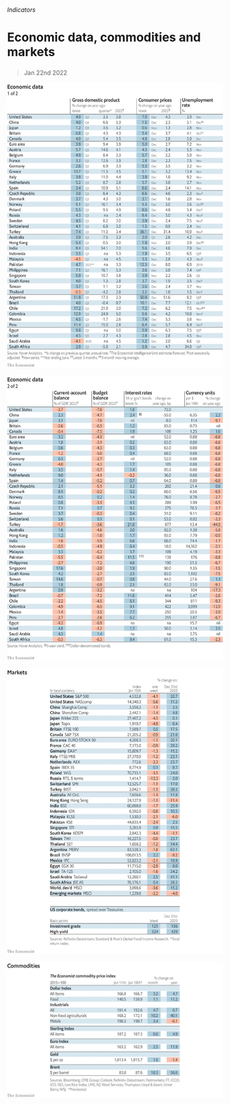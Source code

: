 ###### Indicators

# Economic data, commodities and markets 

#####  

> Jan 22nd 2022 

![image](images/20220122_int101.png) 


![image](images/20220122_int102.png) 


![image](images/20220122_int201.png) 


![image](images/20220122_int401.png) 


